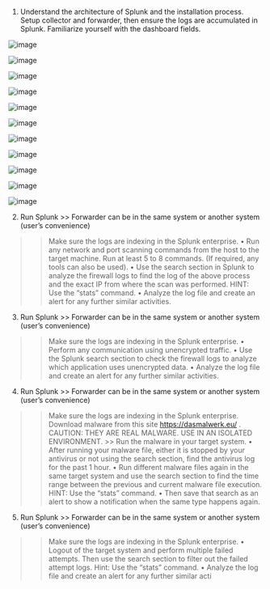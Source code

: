 1. Understand the architecture of Splunk and the installation process. Setup collector and
forwarder, then ensure the logs are accumulated in Splunk. Familiarize yourself with the
dashboard fields.

![image](https://github.com/sh3bu/CyberSecurity_lab/assets/67383098/eb75c78f-6132-4ef2-a12c-ad8dc4dffd57)


![image](https://github.com/sh3bu/CyberSecurity_lab/assets/67383098/95e0c63a-5717-41e5-9711-7b7205c4191e)

![image](https://github.com/sh3bu/CyberSecurity_lab/assets/67383098/cbec10cd-e377-4948-ab3f-a33cda1df4d2)

![image](https://github.com/sh3bu/CyberSecurity_lab/assets/67383098/27f86ec8-9c3a-467e-afc1-8a61fc1cde0b)

![image](https://github.com/sh3bu/CyberSecurity_lab/assets/67383098/c67ec615-206e-483b-8c50-a7a2633d55b4)

![image](https://github.com/sh3bu/CyberSecurity_lab/assets/67383098/7f0b01b8-2658-422a-9636-76212117e86a)

![image](https://github.com/sh3bu/CyberSecurity_lab/assets/67383098/c30bf234-d648-4d51-94bb-c7d137949b6c)

![image](https://github.com/sh3bu/CyberSecurity_lab/assets/67383098/f27d846b-2014-49c3-8a52-3530b9b0f0db)

![image](https://github.com/sh3bu/CyberSecurity_lab/assets/67383098/806da74d-4538-453f-914f-89420340d247)


![image](https://github.com/sh3bu/CyberSecurity_lab/assets/67383098/8f3f391e-a19d-4d74-9948-c836fd73d3fb)

![image](https://github.com/sh3bu/CyberSecurity_lab/assets/67383098/2ea3fddc-a62d-4364-b57e-57fb951f9ec1)



2. Run Splunk >> Forwarder can be in the same system or another system (user’s convenience)
>>Make sure the logs are indexing in the Splunk enterprise.
• Run any network and port scanning commands from the host to the target machine.
Run at least 5 to 8 commands. (If required, any tools can also be used).
• Use the search section in Splunk to analyze the firewall logs to find the log of the above
process and the exact IP from where the scan was performed. HINT: Use the “stats”
command.
• Analyze the log file and create an alert for any further similar activities.


3. Run Splunk >> Forwarder can be in the same system or another system (user’s convenience)
>>Make sure the logs are indexing in the Splunk enterprise.
• Perform any communication using unencrypted traffic.
• Use the Splunk search section to check the firewall logs to analyze which application
uses unencrypted data.
• Analyze the log file and create an alert for any further similar activities.


4. Run Splunk >> Forwarder can be in the same system or another system (user’s convenience)
>>Make sure the logs are indexing in the Splunk enterprise. Download malware from this site
https://dasmalwerk.eu/ . CAUTION: THEY ARE REAL MALWARE. USE IN AN ISOLATED
ENVIRONMENT. >> Run the malware in your target system.
• After running your malware file, either it is stopped by your antivirus or not using the
search section, find the antivirus log for the past 1 hour.
• Run different malware files again in the same target system and use the search section
to find the time range between the previous and current malware file execution. HINT:
Use the “stats” command.
• Then save that search as an alert to show a notification when the same type happens
again.


5. Run Splunk >> Forwarder can be in the same system or another system (user’s convenience)
>>Make sure the logs are indexing in the Splunk enterprise.
• Logout of the target system and perform multiple failed attempts. Then use the search
section to filter out the failed attempt logs. Hint: Use the “stats” command.
• Analyze the log file and create an alert for any further similar acti
